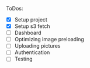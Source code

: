 ToDos:

- [x] Setup project
- [x] Setup s3 fetch
- [ ] Dashboard
- [ ] Optimizing image preloading
- [ ] Uploading pictures
- [ ] Authentication
- [ ] Testing
